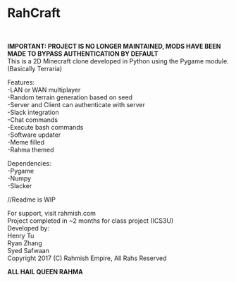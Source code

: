 # RahCraft
<br />

**IMPORTANT: PROJECT IS NO LONGER MAINTAINED, MODS HAVE BEEN MADE TO BYPASS AUTHENTICATION BY DEFAULT**
<br />
This is a 2D Minecraft clone developed in Python using the Pygame module.
(Basically Terraria)

Features:<br />
-LAN or WAN multiplayer<br />
-Random terrain generation based on seed<br />
-Server and Client can authenticate with server<br />
-Slack integration<br />
-Chat commands<br />
-Execute bash commands<br />
-Software updater<br />
-Meme filled<br />
-Rahma themed<br />

Dependencies:<br />
-Pygame<br />
-Numpy<br />
-Slacker<br />

//Readme is WIP

For support, visit rahmish.com
<br />
Project completed in ~2 months for class project (ICS3U)
<br />
Developed by:<br />
Henry Tu<br />
Ryan Zhang<br />
Syed Safwaan<br />
Copyright 2017 (C) Rahmish Empire, All Rahs Reserved

**ALL HAIL QUEEN RAHMA**
